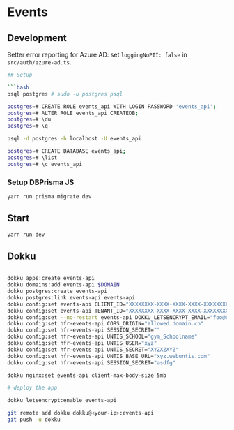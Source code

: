 # Events

## Development

Better error reporting for Azure AD: set `loggingNoPII: false` in `src/auth/azure-ad.ts`.

```bash
## Setup

```bash
psql postgres # sudo -u postgres psql

postgres=# CREATE ROLE events_api WITH LOGIN PASSWORD 'events_api';
postgres=# ALTER ROLE events_api CREATEDB;
postgres=# \du
postgres=# \q

psql -d postgres -h localhost -U events_api

postgres=# CREATE DATABASE events_api;
postgres=# \list
postgres=# \c events_api
```
### Setup DBPrisma JS

```bash
yarn run prisma migrate dev
```

## Start

```bash
yarn run dev
```

## Dokku



```sh

dokku apps:create events-api
dokku domains:add events-api $DOMAIN
dokku postgres:create events-api
dokku postgres:link events-api events-api
dokku config:set events-api CLIENT_ID="XXXXXXXX-XXXX-XXXX-XXXX-XXXXXXXXXXXX"
dokku config:set events-api TENANT_ID="XXXXXXXX-XXXX-XXXX-XXXX-XXXXXXXXXXXX"
dokku config:set --no-restart events-api DOKKU_LETSENCRYPT_EMAIL="foo@bar.ch"
dokku config:set hfr-events-api CORS_ORIGIN="allowed.domain.ch"
dokku config:set hfr-events-api SESSION_SECRET=""
dokku config:set hfr-events-api UNTIS_SCHOOL="gym_Schoolname"
dokku config:set hfr-events-api UNTIS_USER="xyz"
dokku config:set hfr-events-api UNTIS_SECRET="XYZXZXYZ"
dokku config:set hfr-events-api UNTIS_BASE_URL="xyz.webuntis.com"
dokku config:set hfr-events-api SESSION_SECRET="asdfg"

dokku nginx:set events-api client-max-body-size 5mb

# deploy the app

dokku letsencrypt:enable events-api
```

```sh
git remote add dokku dokku@<your-ip>:events-api
git push -u dokku
```